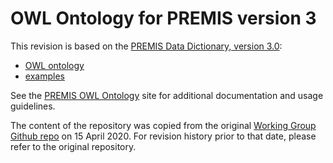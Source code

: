 # OWL Ontology for PREMIS version 3

This revision is based on the [PREMIS Data Dictionary, version 3.0](http://www.loc.gov/standards/premis/v3/index.html):

* [OWL ontology](premis3.owl)
* [examples](examples/)

See the [PREMIS OWL Ontology](http://www.loc.gov/standards/premis/ontology/owl-version3.html) site for
additional documentation and usage guidelines.

The content of the repository was copied from the original [Working Group Github repo](https://github.com/PREMIS-OWL-Revision-Team)
on 15 April 2020. For revision history prior to that date, please refer to the original repository.
